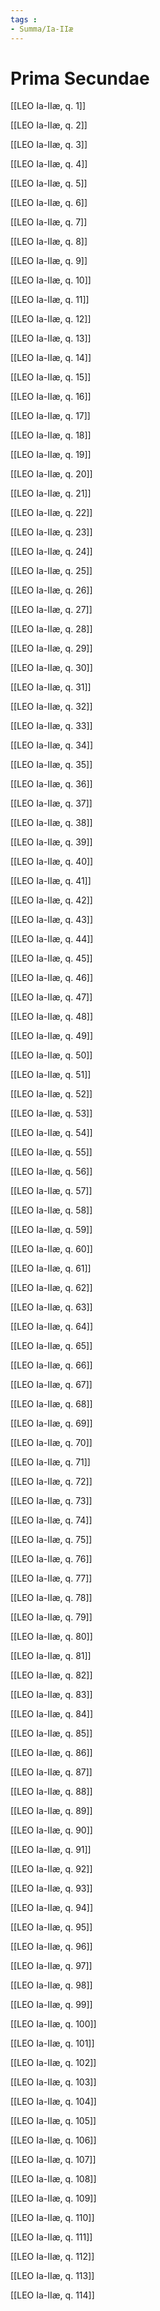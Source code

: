 ```yaml
---
tags : 
- Summa/Ia-IIæ
---
```


# Prima Secundae

[[LEO Ia-IIæ, q. 1]]

[[LEO Ia-IIæ, q. 2]]

[[LEO Ia-IIæ, q. 3]]

[[LEO Ia-IIæ, q. 4]]

[[LEO Ia-IIæ, q. 5]]

[[LEO Ia-IIæ, q. 6]]

[[LEO Ia-IIæ, q. 7]]

[[LEO Ia-IIæ, q. 8]]

[[LEO Ia-IIæ, q. 9]]

[[LEO Ia-IIæ, q. 10]]

[[LEO Ia-IIæ, q. 11]]

[[LEO Ia-IIæ, q. 12]]

[[LEO Ia-IIæ, q. 13]]

[[LEO Ia-IIæ, q. 14]]

[[LEO Ia-IIæ, q. 15]]

[[LEO Ia-IIæ, q. 16]]

[[LEO Ia-IIæ, q. 17]]

[[LEO Ia-IIæ, q. 18]]

[[LEO Ia-IIæ, q. 19]]

[[LEO Ia-IIæ, q. 20]]

[[LEO Ia-IIæ, q. 21]]

[[LEO Ia-IIæ, q. 22]]

[[LEO Ia-IIæ, q. 23]]

[[LEO Ia-IIæ, q. 24]]

[[LEO Ia-IIæ, q. 25]]

[[LEO Ia-IIæ, q. 26]]

[[LEO Ia-IIæ, q. 27]]

[[LEO Ia-IIæ, q. 28]]

[[LEO Ia-IIæ, q. 29]]

[[LEO Ia-IIæ, q. 30]]

[[LEO Ia-IIæ, q. 31]]

[[LEO Ia-IIæ, q. 32]]

[[LEO Ia-IIæ, q. 33]]

[[LEO Ia-IIæ, q. 34]]

[[LEO Ia-IIæ, q. 35]]

[[LEO Ia-IIæ, q. 36]]

[[LEO Ia-IIæ, q. 37]]

[[LEO Ia-IIæ, q. 38]]

[[LEO Ia-IIæ, q. 39]]

[[LEO Ia-IIæ, q. 40]]

[[LEO Ia-IIæ, q. 41]]

[[LEO Ia-IIæ, q. 42]]

[[LEO Ia-IIæ, q. 43]]

[[LEO Ia-IIæ, q. 44]]

[[LEO Ia-IIæ, q. 45]]

[[LEO Ia-IIæ, q. 46]]

[[LEO Ia-IIæ, q. 47]]

[[LEO Ia-IIæ, q. 48]]

[[LEO Ia-IIæ, q. 49]]

[[LEO Ia-IIæ, q. 50]]

[[LEO Ia-IIæ, q. 51]]

[[LEO Ia-IIæ, q. 52]]

[[LEO Ia-IIæ, q. 53]]

[[LEO Ia-IIæ, q. 54]]

[[LEO Ia-IIæ, q. 55]]

[[LEO Ia-IIæ, q. 56]]

[[LEO Ia-IIæ, q. 57]]

[[LEO Ia-IIæ, q. 58]]

[[LEO Ia-IIæ, q. 59]]

[[LEO Ia-IIæ, q. 60]]

[[LEO Ia-IIæ, q. 61]]

[[LEO Ia-IIæ, q. 62]]

[[LEO Ia-IIæ, q. 63]]

[[LEO Ia-IIæ, q. 64]]

[[LEO Ia-IIæ, q. 65]]

[[LEO Ia-IIæ, q. 66]]

[[LEO Ia-IIæ, q. 67]]

[[LEO Ia-IIæ, q. 68]]

[[LEO Ia-IIæ, q. 69]]

[[LEO Ia-IIæ, q. 70]]

[[LEO Ia-IIæ, q. 71]]

[[LEO Ia-IIæ, q. 72]]

[[LEO Ia-IIæ, q. 73]]

[[LEO Ia-IIæ, q. 74]]

[[LEO Ia-IIæ, q. 75]]

[[LEO Ia-IIæ, q. 76]]

[[LEO Ia-IIæ, q. 77]]

[[LEO Ia-IIæ, q. 78]]

[[LEO Ia-IIæ, q. 79]]

[[LEO Ia-IIæ, q. 80]]

[[LEO Ia-IIæ, q. 81]]

[[LEO Ia-IIæ, q. 82]]

[[LEO Ia-IIæ, q. 83]]

[[LEO Ia-IIæ, q. 84]]

[[LEO Ia-IIæ, q. 85]]

[[LEO Ia-IIæ, q. 86]]

[[LEO Ia-IIæ, q. 87]]

[[LEO Ia-IIæ, q. 88]]

[[LEO Ia-IIæ, q. 89]]

[[LEO Ia-IIæ, q. 90]]

[[LEO Ia-IIæ, q. 91]]

[[LEO Ia-IIæ, q. 92]]

[[LEO Ia-IIæ, q. 93]]

[[LEO Ia-IIæ, q. 94]]

[[LEO Ia-IIæ, q. 95]]

[[LEO Ia-IIæ, q. 96]]

[[LEO Ia-IIæ, q. 97]]

[[LEO Ia-IIæ, q. 98]]

[[LEO Ia-IIæ, q. 99]]

[[LEO Ia-IIæ, q. 100]]

[[LEO Ia-IIæ, q. 101]]

[[LEO Ia-IIæ, q. 102]]

[[LEO Ia-IIæ, q. 103]]

[[LEO Ia-IIæ, q. 104]]

[[LEO Ia-IIæ, q. 105]]

[[LEO Ia-IIæ, q. 106]]

[[LEO Ia-IIæ, q. 107]]

[[LEO Ia-IIæ, q. 108]]

[[LEO Ia-IIæ, q. 109]]

[[LEO Ia-IIæ, q. 110]]

[[LEO Ia-IIæ, q. 111]]

[[LEO Ia-IIæ, q. 112]]

[[LEO Ia-IIæ, q. 113]]

[[LEO Ia-IIæ, q. 114]]


